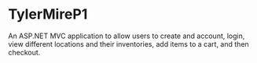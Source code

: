 # TylerMireP1

An ASP.NET MVC application to allow users to create and account, login, view different locations and their inventories, add items to a cart, and then checkout.
